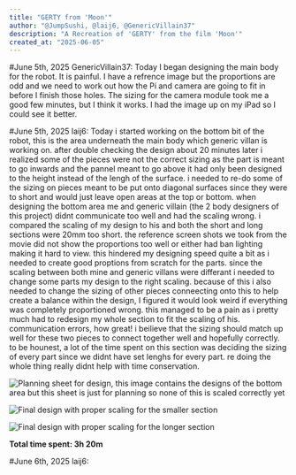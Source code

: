 ```yaml
---
title: "GERTY from 'Moon'"
author: "@JumpSushi, @laij6, @GenericVillain37"
description: "A Recreation of 'GERTY' from the film 'Moon'"
created_at: "2025-06-05"
---
```

#June 5th, 2025 GenericVillain37: Today I began designing the main body for the robot. It is painful. I have a refrence image but the proportions are odd and we need to work out how the Pi and camera are going to fit in before I finish those holes. The sizing for the camera module took me a good few minutes, but I think it works. I had the image up on my iPad so I could see it better.

#June 5th, 2025 laij6: Today i started working on the bottom bit of the robot, this is the area underneath the main body which generic villan is working on. after double checking the design about 20 minutes later i realized some of the pieces were not the correct sizing as the part is meant to go inwards and the pannel meant to go above it had only been designed to the height instead of the lengh of the surface. i needed to re-do some of the sizing on pieces meant to be put onto diagonal surfaces since they were to short and would just leave open areas at the top or bottom. when designing the bottom area me and generic villain (the 2 body designers of this project) didnt communicate too well and had the scaling wrong. i compared the scaling of my design to his and both the short and long sections were 20mm too short. the reference screen shots we took from the movie did not show the proportions too well or either had ban lighting making it hard to view. this hindered my designing speed quite a bit as i needed to create good proptions from scratch for the parts. since the scaling between both mine and generic villans were differant i needed to change some parts my design to the right scaling. because of this i also needed to change the sizing of other pieces conneecting onto this to help create a balance within the design, I figured it would look weird if everything was completely proportioned wrong. this managed to be a pain as i pretty much had to redesign my whole section to fit the scaling of his. communication errors, how great! i beilieve that the sizing should match up well for these two pieces to connect together well and hopefully correctly. to be hounest, a lot of the time spent on this section was deciding the sizing of every part since we didnt have set lenghs for every part. re doing the whole thing really didnt help with time conservation.

![Planning sheet for design, this image contains the designs of the bottom area but this sheet is just for planning so none of this is scaled correctly yet](https://hc-cdn.hel1.your-objectstorage.com/s/v3/303c9cfb57215923347846b62333bf198c1940cd_img_0757.jpg)

![Final design with proper scaling for the smaller section](https://hc-cdn.hel1.your-objectstorage.com/s/v3/c0e0af28592d3473bdd0376148fa8f558397328f_img_0759.jpg)

![Final design with proper scaling for the longer section](https://hc-cdn.hel1.your-objectstorage.com/s/v3/7402a96cb6ebd93e01f7eb74835c36c1828c9571_img_0758.jpg)

**Total time spent: 3h 20m**

#June 6th, 2025 laij6:
